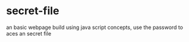 # secret-file
an basic webpage build using java script concepts, use the password to aces an secret file

